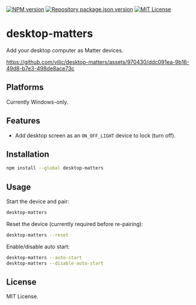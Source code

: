[![NPM version](https://img.shields.io/npm/v/desktop-matters?color=%23cb3837&style=flat-square)](https://www.npmjs.com/package/desktop-matters)
[![Repository package.json version](https://img.shields.io/github/package-json/v/vilic/desktop-matters?color=%230969da&label=repo&style=flat-square)](./package.json)
[![MIT License](https://img.shields.io/badge/license-MIT-999999?style=flat-square)](./LICENSE)

# desktop-matters

Add your desktop computer as Matter devices.

https://github.com/vilic/desktop-matters/assets/970430/ddc091ea-9b16-49d8-b7e3-498de8ace73c

## Platforms

Currently Windows-only.

## Features

- Add desktop screen as an `ON_OFF_LIGHT` device to lock (turn off).

## Installation

```bash
npm install --global desktop-matters
```

## Usage

Start the device and pair:

```bash
desktop-matters
```

Reset the device (currently required before re-pairing):

```bash
desktop-matters --reset
```

Enable/disable auto start:

```bash
desktop-matters --auto-start
desktop-matters --disable-auto-start
```

## License

MIT License.
